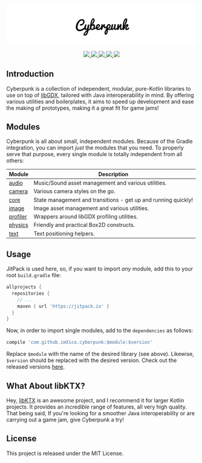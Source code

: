 <p align="center">
  <img src="https://github.com/ImXico/Cyberpunk/blob/master/logo.png?raw=true" alt="Cyberpunk Logo"/>
</p>

<p align="center">
  <a href="https://travis-ci.org/ImXico/Cyberpunk">
    <img src="https://travis-ci.org/ImXico/Cyberpunk.svg?branch=master">
  </a>
  
  <a href="https://jitpack.io/#ImXico/Cyberpunk">
    <img src="https://jitpack.io/v/ImXico/Cyberpunk.svg">
  </a>

  <a href="http://libgdx.badlogicgames.com">
    <img src="https://img.shields.io/badge/libgdx-1.9.10-red.svg">
  </a>

  <a href="https://kotlinlang.org">
    <img src="https://img.shields.io/badge/kotlin-1.3.61-orange.svg">
  </a>

  <a href="https://github.com/ImXico/Cyberpunk/blob/master/LICENSE.md">
    <img src="https://img.shields.io/badge/license-MIT-green.svg">
  </a>
</p>

## Introduction

Cyberpunk is a collection of independent, modular, pure-Kotlin libraries to use on top of [libGDX](http://libgdx.badlogicgames.com/), tailored with Java interoperability in mind. By offering various utilities and boilerplates, it aims to speed up development and ease the making of prototypes, making it a great fit for game jams!

## Modules

Cyberpunk is all about small, independent modules. Because of the Gradle integration, you can import *just* the modules that you need. To properly serve that purpose, every single module is totally independent from all others:

| Module | Description |
| ------ | ----------- |
| [audio](https://github.com/ImXico/Cyberpunk/tree/master/audio)       | Music/Sound asset management and various utilities. |
| [camera](https://github.com/ImXico/Cyberpunk/tree/master/camera)     | Various camera styles on the go.
| [core](https://github.com/ImXico/Cyberpunk/tree/master/core)         | State management and transitions - get up and running quickly! |
| [image](https://github.com/ImXico/Cyberpunk/tree/master/image)       | Image asset management and various utilities. |
| [profiler](https://github.com/ImXico/Cyberpunk/tree/master/profiler) | Wrappers around libGDX profiling utilities. |
| [physics](https://github.com/ImXico/Cyberpunk/tree/master/physics)   | Friendly and practical Box2D constructs. |
| [text](https://github.com/ImXico/Cyberpunk/tree/master/text)         | Text positioning helpers. |

## Usage

JitPack is used here, so, if you want to import *any* module, add this to your root `build.gradle` file:

```Groovy
allprojects {
  repositories {
    // ...
    maven { url 'https://jitpack.io' }
  }
}
```

Now, in order to import single modules, add to the `dependencies` as follows:

```Groovy
compile 'com.github.imXico.cyberpunk:$module:$version'
```

Replace `$module` with the name of the desired library (see above). Likewise, `$version` should be replaced with the desired version. Check out the released versions [here](https://github.com/ImXico/Cyberpunk/releases).

## What About libKTX?

Hey, [libKTX](https://github.com/libktx/ktx) is an awesome project, and I recommend it for larger Kotlin projects. It provides an *incredible* range of features, all very high quality. That being said, If you're looking for a smoother Java interoperability or are carrying out a game jam, give Cyberpunk a try!

## License

This project is released under the MIT License.
